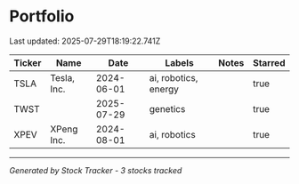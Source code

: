 # Portfolio

Last updated: 2025-07-29T18:19:22.741Z

| Ticker | Name | Date | Labels | Notes | Starred |
|--------|------|------|--------|---------|---------|
| TSLA | Tesla, Inc. | 2024-06-01 | ai, robotics, energy |  | true |
| TWST |  | 2025-07-29 | genetics |  | true |
| XPEV | XPeng Inc. | 2024-08-01 | ai, robotics |  | true |

---
*Generated by Stock Tracker - 3 stocks tracked*
